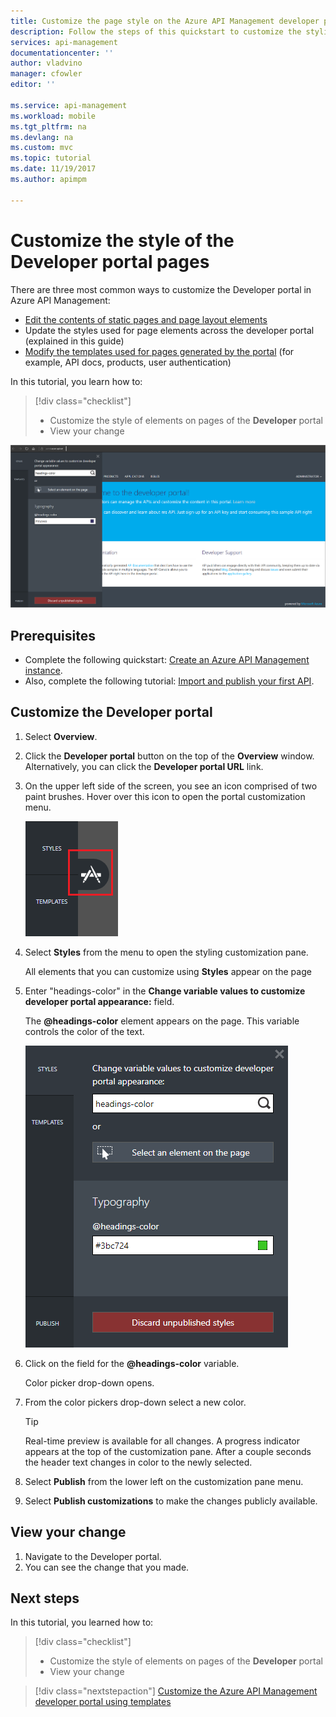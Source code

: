```yaml
---
title: Customize the page style on the Azure API Management developer portal | Microsoft Docs
description: Follow the steps of this quickstart to customize the styling of elements on the Azure API Management developer portal.
services: api-management
documentationcenter: ''
author: vladvino
manager: cfowler
editor: ''

ms.service: api-management
ms.workload: mobile
ms.tgt_pltfrm: na
ms.devlang: na
ms.custom: mvc
ms.topic: tutorial
ms.date: 11/19/2017
ms.author: apimpm

---
```

# Customize the style of the Developer portal pages

There are three most common ways to customize the Developer portal in Azure API Management:
 
* [Edit the contents of static pages and page layout elements](api-management-modify-content-layout.md)
* Update the styles used for page elements across the developer portal (explained in this guide)
* [Modify the templates used for pages generated by the portal](api-management-developer-portal-templates.md) (for example, API docs, products, user authentication)

In this tutorial, you learn how to:

> [!div class="checklist"]
> * Customize the style of elements on pages of the **Developer** portal
> * View your change

![customize style](./media/modify-developer-portal-style/developer_portal.png)

## Prerequisites

+ Complete the following quickstart: [Create an Azure API Management instance](get-started-create-service-instance.md).
+ Also, complete the following tutorial: [Import and publish your first API](import-and-publish.md).

## Customize the Developer portal

1. Select **Overview**.
2. Click the **Developer portal** button on the top of the **Overview** window. Alternatively, you can click the **Developer portal URL** link.
3. On the upper left side of the screen, you see an icon comprised of two paint brushes. Hover over this icon to open the portal customization menu.

    ![customize style](./media/modify-developer-portal-style/modify-developer-portal-style01.png)
4. Select **Styles** from the menu to open the styling customization pane.

    All elements that you can customize using **Styles** appear on the page
5. Enter "headings-color" in the **Change variable values to customize developer portal appearance:** field.

    The **@headings-color** element appears on the page. This variable controls the color of the text.

    ![customize style](./media/modify-developer-portal-style/modify-developer-portal-style02.png)
    
6. Click on the field for the **@headings-color** variable. 
    
    Color picker drop-down opens.
7. From the color pickers drop-down select a new color.

    > [!TIP]
    > Real-time preview is available for all changes. A progress indicator appears at the top of the customization pane. After a couple seconds the header text changes in color to the newly selected.

8. Select **Publish** from the lower left on the customization pane menu.
9. Select **Publish customizations** to make the changes publicly available.

## View your change

1. Navigate to the Developer portal.
2. You can see the change that you made.

## Next steps

In this tutorial, you learned how to:

> [!div class="checklist"]
> * Customize the style of elements on pages of the **Developer** portal
> * View your change

> [!div class="nextstepaction"]
> [Customize the Azure API Management developer portal using templates](api-management-developer-portal-templates.md)